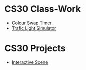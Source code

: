 # CS30 Class-Work 
- [Colour Swap Timer](Colour-Time-Swap)
- [Trafic Light Simulator](traffic-light-simulator)
# CS30 Projects
- [Interactive Scene](interactive-scene)